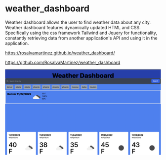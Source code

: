 # weather_dashboard

Weather dashboard allows the user to find weather data about any city. Weather dashboard features dynamically updated HTML and CSS. Specifically using the css framework Tailwind and Jquery for functionality, constantly retrieving data from another application's API and using it in the application.

https://rosalvamartinez.github.io/weather_dashboard/

https://github.com/RosalvaMartinez/weather_dashboard

![ScreenShot](assets/images/screenshot.png)


